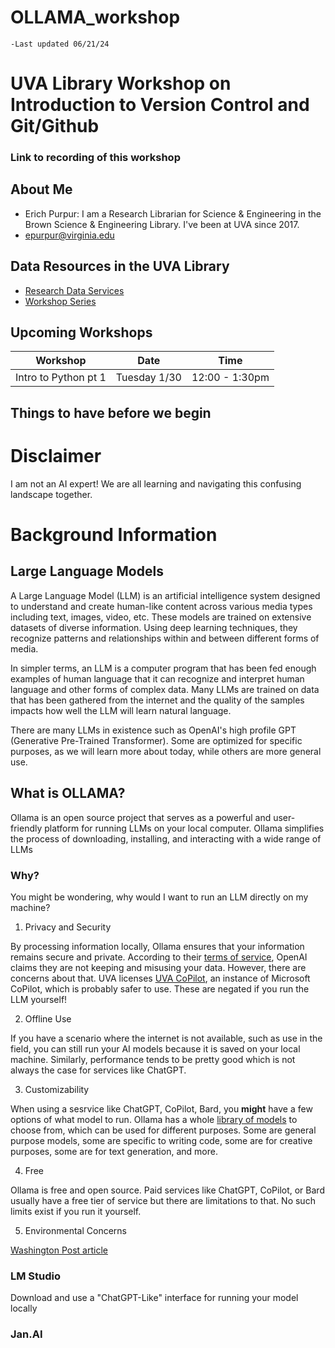 # OLLAMA_workshop



```
-Last updated 06/21/24
```

# UVA Library Workshop on Introduction to Version Control and Git/Github

### Link to recording of this workshop



## About Me
* Erich Purpur: I am a Research Librarian for Science & Engineering in the Brown Science & Engineering Library. I've been at UVA since 2017.
* epurpur@virginia.edu

## Data Resources in the UVA Library
* [Research Data Services](https://data.library.virginia.edu/)
* [Workshop Series](https://data.library.virginia.edu/training/)

## Upcoming Workshops

| Workshop | Date | Time |
| ---- | ---- | ---- |
| Intro to Python pt 1                                                |       Tuesday 1/30   |  12:00 - 1:30pm


## Things to have before we begin


# Disclaimer
I am not an AI expert! We are all learning and navigating this confusing landscape together. 


# Background Information 
## Large Language Models
A Large Language Model (LLM) is an artificial intelligence system designed to understand and create human-like content across various media types including text, images, video, etc. These models are trained on extensive datasets of diverse information. Using deep learning techniques, they recognize patterns and relationships within and between different forms of media.

In simpler terms, an LLM is a computer program that has been fed enough examples of human language that it can recognize and interpret human language and other forms of complex data. Many LLMs are trained on data that has been gathered from the internet and the quality of the samples impacts how well the LLM will learn natural language. 

There are many LLMs in existence such as OpenAI's high profile GPT (Generative Pre-Trained Transformer). Some are optimized for specific purposes, as we will learn more about today, while others are more general use. 

## What is OLLAMA?

Ollama is an open source project that serves as a powerful and user-friendly platform for running LLMs on your local computer. Ollama simplifies the process of downloading, installing, and interacting with a wide range of LLMs


### Why?
You might be wondering, why would I want to run an LLM directly on my machine?

1. Privacy and Security

By processing information locally, Ollama ensures that your information remains secure and private. According to their [terms of service](https://openai.com/policies/terms-of-use/), OpenAI claims they are not keeping and misusing your data. However, there are concerns about that. UVA licenses [UVA CoPilot](https://virginia.service-now.com/its?id=itsweb_kb_article&sys_id=8a0050d847fac610bb2b9c7b116d4317), an instance of Microsoft CoPilot, which is probably safer to use. These are negated if you run the LLM yourself!

2. Offline Use

If you have a scenario where the internet is not available, such as use in the field, you can still run your AI models because it is saved on your local machine. Similarly, performance tends to be pretty good which is not always the case for services like ChatGPT.

3. Customizability

When using a sesrvice like ChatGPT, CoPilot, Bard, you **might** have a few options of what model to run. Ollama has a whole [library of models](https://ollama.com/library) to choose from, which can be used for different purposes. Some are general purpose models, some are specific to writing code, some are for creative purposes, some are for text generation, and more.

 4. Free

Ollama is free and open source. Paid services like ChatGPT, CoPilot, or Bard usually have a free tier of service but there are limitations to that. No such limits exist if you run it yourself. 

 5. Environmental Concerns

[Washington Post article](https://www.washingtonpost.com/business/2024/06/21/artificial-intelligence-nuclear-fusion-climate/)



### LM Studio

Download and use a "ChatGPT-Like" interface for running your model locally

### Jan.AI



